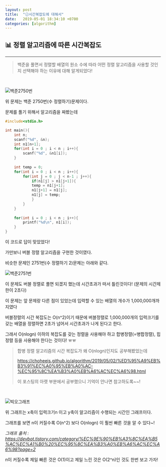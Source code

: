 ```yaml
---
layout: post
title:  "🕜시간복잡도에 대해서"
date:   2019-05-01 18:34:10 +0700
categories: [algorithm]
---
```


## 📊 정렬 알고리즘에 따른 시간복잡도
---

> 백준을 풀면서 정렬할 배열의 원소 수에 따라 어떤 정렬 알고리즘을 사용할 것인지 선택해야 하는 이유에 대해 알게되었다!

<br>

![백준2750번](https://user-images.githubusercontent.com/31889335/57003012-8f352200-6bfe-11e9-93e1-3b0fc5436a97.PNG)


위 문제는 백준 2750번(수 정렬하기)문제이다.


문제를 풀기 위해서 알고리즘을 짜봤는데

~~~c
#include<stdio.h>

int main(){
	int n;
	scanf("%d", &n);
	int n1[n+1];
	for(int i = 0 ; i < n ; i++){
		scanf("%d", &n1[i]);
	}
	
	int temp = 0;
	for(int i = 0 ; i < n ; i++){
		for(int j = 0 ; j < n-1 ; j++){
			if(n1[j] > n1[j+1]){
			temp = n1[j+1];
			n1[j+1] = n1[j];
			n1[j] = temp;
			}	
		}
	}
	
	for(int i = 0 ; i < n ; i++){
		printf("%d\n", n1[i]);
	}
}
~~~

이 코드로 답이 맞았었다! 

가만보니 버블 정렬 알고리즘을 구현한 것이였다.

비슷한 문제인 2751번(수 정렬하기 2)문제는 아래와 같다.

![백준2751번](https://user-images.githubusercontent.com/31889335/57002931-f0102a80-6bfd-11e9-9a1e-b7e4fac66c68.PNG)

이 문제도 버블 정렬로 풀면 되겠지 했는데 시간초과가 떠서 틀린것이다! (문제의 시간제한이 2초다)

이 문제는 앞 문제랑 다른 점이 있었는데 입력할 수 있는 배열의 개수가 1,000,000개까지였다

버블정렬의 시간 복잡도는 O(n^2)이기 때문에 버블정렬로 1,000,000개의 입력크기를 갖는 배열을 정렬하면 2초가 넘어서 시간초과가 나게 된다고 한다.

그래서 O(nlogn) 이하의 복잡도를 갖는 정렬을 사용해야 하고 합병정렬(=병합정렬), 힙정렬 등을 사용해야 한다는 것이다! ㅠㅠ

>합병 정렬 알고리즘의 시간 복잡도가 왜 O(nlogn)인지도 공부해봤었는데 
>
>https://choheeis.github.io/algorithm/2019/05/02/%ED%95%A9%EB%B3%91%EC%A0%95%EB%A0%AC-%EC%95%8C%EA%B3%A0%EB%A6%AC%EC%A6%98.html
>
>이 포스팅의 아랫 부분에서 공부했으니 기억이 안나면 참고하도록~~!

<br>

![빅오그래프](https://user-images.githubusercontent.com/31889335/57003736-a1658f00-6c03-11e9-89f8-3e814df31eee.PNG)

위 그래프는 x축이 입력크기n 이고 y축이 알고리즘이 수행되는 시간인 그래프이다.

그래프를 보면 n이 커질수록 O(n^2) 보다 O(nlogn) 이 훨씬 빠른 것을 알 수 있다~!

_그래프 출처 : https://devbot.tistory.com/category/%EC%9E%90%EB%A3%8C%EA%B5%AC%EC%A1%B0%20%EC%95%8C%EA%B3%A0%EB%A6%AC%EC%A6%98?page=2_


n이 커질수록 제일 빠른 것은 O(1)이고 제일 느린 것은 O(2^n)인 것도 한번 보고 가자!


















